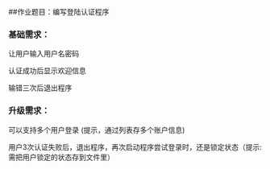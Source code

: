 ##作业题目：编写登陆认证程序

### 基础需求：

让用户输入用户名密码

认证成功后显示欢迎信息

输错三次后退出程序

 

### 升级需求：

可以支持多个用户登录 (提示，通过列表存多个账户信息)

用户3次认证失败后，退出程序，再次启动程序尝试登录时，还是锁定状态（提示:需把用户锁定的状态存到文件里）

